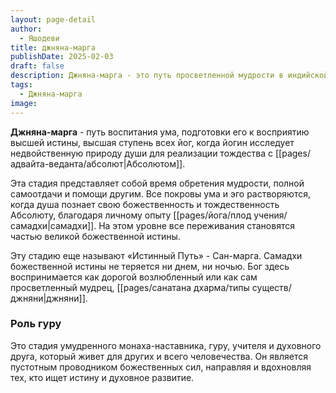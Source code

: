 ```yaml
---
layout: page-detail
author:
  - Яшодеви
title: джняна-марга
publishDate: 2025-02-03
draft: false
description: Джняна-марга - это путь просветленной мудрости в индийской философии и духовной практике, который ведет к осознанию своей божественной природы и тождественности с Абсолютом. Эта стадия характеризуется полным растворением эго и умственных покровов, что позволяет душе переживать единство с высшей истиной. Джняна-марга включает в себя личный опыт самадхи, где человек становится проводником божественных сил и служит другим, действуя как Гуру или наставник.
tags:
  - Джняна-марга
image:
---
```

**Джняна-марга** - путь воспитания ума, подготовки его к восприятию высшей истины, высшая ступень всех йог, когда йогин исследует недвойственную природу души для реализации тождества с [[pages/адвайта-веданта/абсолют|Абсолютом]].

Эта стадия представляет собой время обретения мудрости, полной самоотдачи и помощи другим. Все покровы ума и эго растворяются, когда душа познает свою божественность и тождественность Абсолюту, благодаря личному опыту [[pages/йога/плод учения/самадхи|самадхи]]. На этом уровне все переживания становятся частью великой божественной истины.

Эту стадию еще называют «Истинный Путь» - Сан-марга. Самадхи божественной истины не теряется ни днем, ни ночью. Бог здесь воспринимается как дорогой возлюбленный или как сам просветленный мудрец, [[pages/санатана дхарма/типы существ/джняни|джняни]].

### Роль гуру

Это стадия умудренного монаха-наставника, гуру, учителя и духовного друга, который живет для других и всего человечества. Он является пустотным проводником божественных сил, направляя и вдохновляя тех, кто ищет истину и духовное развитие.